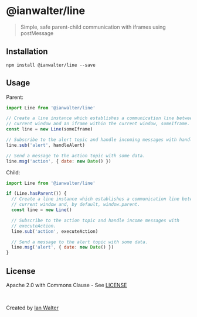 # @ianwalter/line
> Simple, safe parent-child communication with iframes using postMessage

## Installation

```console
npm install @ianwalter/line --save
```

## Usage

Parent:

```js
import Line from '@ianwalter/line'

// Create a line instance which establishes a communication line between the
// current window and an iframe within the current window, someIframe.
const line = new Line(someIframe)

// Subscribe to the alert topic and handle incoming messages with handleAlert.
line.sub('alert', handleAlert)

// Send a message to the action topic with some data.
line.msg('action', { date: new Date() })
```

Child:

```js
import Line from '@ianwalter/line'

if (Line.hasParent()) {
  // Create a line instance which establishes a communication line between the
  // current window and, by default, window.parent.
  const line = new Line()

  // Subscribe to the action topic and handle income messages with
  // executeAction.
  line.sub('action', executeAction)

  // Send a message to the alert topic with some data.
  line.msg('alert', { date: new Date() })
}
```

## License

Apache 2.0 with Commons Clause - See [LICENSE][licenseUrl]

&nbsp;

Created by [Ian Walter](https://iankwalter.com)

[licenseUrl]: https://github.com/ianwalter/line/blob/master/LICENSE
